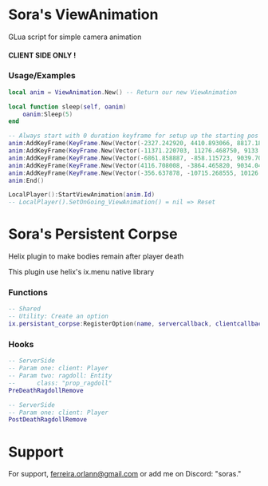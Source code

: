 # Sora's ViewAnimation

GLua script for simple camera animation 

#### CLIENT SIDE ONLY !

### Usage/Examples

```lua
local anim = ViewAnimation.New() -- Return our new ViewAnimation

local function sleep(self, oanim)
    oanim:Sleep(5)
end

-- Always start with 0 duration keyframe for setup up the starting pos
anim:AddKeyFrame(KeyFrame.New(Vector(-2327.242920, 4410.893066, 8817.189453), Angle(1.496, 89.411, 0.000), 0))
anim:AddKeyFrame(KeyFrame.New(Vector(-11371.220703, 11276.468750, 9133.9570310), Angle(28.830, -89.112, 0.000), 20, sleep))
anim:AddKeyFrame(KeyFrame.New(Vector(-6861.858887, -858.115723, 9039.701172), Angle(34.459, -62.377, 0.000), 10))
anim:AddKeyFrame(KeyFrame.New(Vector(4116.708008, -3864.465820, 9034.041992), Angle(25.783, -12.620, 0.000), 10))
anim:AddKeyFrame(KeyFrame.New(Vector(-356.637878, -10715.268555, 10126.531250), Angle(20.666, -76.505, 0.000), 10))
anim:End()

LocalPlayer():StartViewAnimation(anim.Id)
-- LocalPlayer().SetOnGoing_ViewAnimation() = nil => Reset
```

# Sora's Persistent Corpse

Helix plugin to make bodies remain after player death

This plugin use helix's ix.menu native library

### Functions
```lua
-- Shared 
-- Utility: Create an option
ix.persistant_corpse:RegisterOption(name, servercallback, clientcallback)

```

### Hooks
```lua
-- ServerSide
-- Param one: client: Player
-- Param two: ragdoll: Entity
--      class: "prop_ragdoll"
PreDeathRagdollRemove

-- ServerSide
-- Param one: client: Player
PostDeathRagdollRemove
```
# Support

For support, ferreira.orlann@gmail.com or add me on Discord: "soras."


